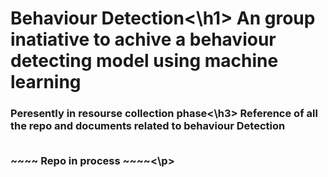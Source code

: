 <h1> Behaviour Detection<\h1>
  An group inatiative to achive a behaviour detecting model using machine learning
<h3> Peresently in resourse collection phase<\h3>
  Reference of all the repo and documents related to behaviour Detection 
<br>
<br>
<p>~~~~ Repo in process ~~~~<\p>
